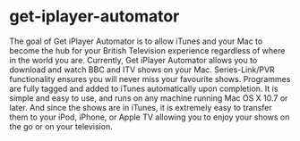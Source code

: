 get-iplayer-automator
=====================

The goal of Get iPlayer Automator is to allow iTunes and your Mac to become the hub for your British Television experience regardless of where in the world you are.  Currently, Get iPlayer Automator allows you to download and watch BBC and ITV shows on your Mac. Series-Link/PVR functionality ensures you will never miss your favourite shows. Programmes are fully tagged and added to iTunes automatically upon completion. It is simple and easy to use, and runs on any machine running Mac OS X 10.7 or later.  And since the shows are in iTunes, it is extremely easy to transfer them to your iPod, iPhone, or Apple TV allowing you to enjoy your shows on the go or on your television.
